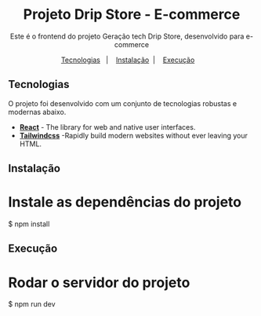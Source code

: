 <h1 align="center">
  Projeto Drip Store - E-commerce
</h1>

<p align="center">
  Este é o frontend do projeto Geração tech Drip Store, desenvolvido para e-commerce 
</p>

<p align="center">
  <a href="#tecnologias">Tecnologias</a>   |   
  <a href="#instalação">Instalação</a>  |   
  <a href="#execução">Execução</a>    
 </p>


## Tecnologias

O projeto foi desenvolvido com um conjunto de tecnologias robustas e modernas abaixo.

- **[React](https://react.dev/)** - The library for web and native user interfaces.
- **[Tailwindcss](https://tailwindcss.com/)** -Rapidly build modern websites without ever leaving your HTML.



## Instalação

# Instale as dependências do projeto
$ npm install



## Execução

# Rodar o servidor do projeto
$ npm run dev


